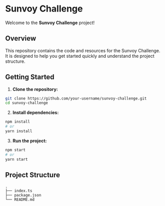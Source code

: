 # Sunvoy Challenge

Welcome to the **Sunvoy Challenge** project!

## Overview

This repository contains the code and resources for the Sunvoy Challenge. It is designed to help you get started quickly and understand the project structure.

## Getting Started

1. **Clone the repository:**

```bash
git clone https://github.com/your-username/sunvoy-challenge.git
cd sunvoy-challenge
```

2. **Install dependencies:**

```bash
npm install
# or
yarn install
```

3. **Run the project:**

```bash
npm start
# or
yarn start
```

## Project Structure

```
.
├── index.ts
├── package.json
└── README.md
```

